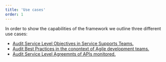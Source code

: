 ```yaml
---
title: 'Use cases'
order: 1
---
```

In order to show the capabilities of the framework we outline three different use cases: 
  - [Audit Service Level Objectives in Service Supports Teams.](/about/use-cases/Auditing-support-teams)
  - [Audit Best Practices in the conontext of Agile development teams.](/about/use-cases/Auditing-agile-development)
  - [Audit Service Level Agreemnts of APIs monitored.](/about/use-cases/Auditing-APIs)
